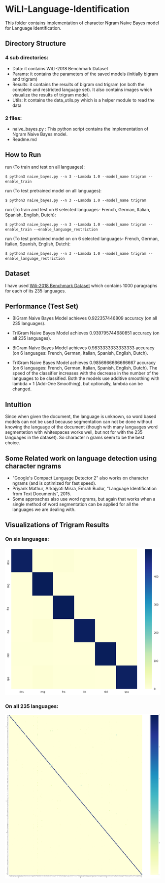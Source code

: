 # WiLI-Language-Identification
This folder contains implementation of character Ngram Naive Bayes model for Language Identification.


## Directory Structure
### 4 sub directories:
- Data: it contains WiLI-2018 Benchmark Dataset
- Params: it contains the parameters of the saved models (initially bigram and trigram)
- Results: it contains the results of bigram snd trigram (on both the complete and restricted language set). It also contains images which visualize the results of trigram model.
- Utils: It contains the data_utils.py which is a helper module to read the data

### 2 files:
- naive_bayes.py :  This python script contains the implementation of Ngram Naive Bayes model.
- Readme.md


## How to Run
run (To train and test on all languages):
```
$ python3 naive_bayes.py --n 3 --Lambda 1.0 --model_name trigram --enable_train
```
run (To test pretrained model on all languages):
```
$ python3 naive_bayes.py --n 3 --Lambda 1.0 --model_name trigram
```
run (To train and test on 6 selected languages- French, German, Italian, Spanish, English, Dutch):
```
$ python3 naive_bayes.py --n 3 --Lambda 1.0 --model_name trigram --enable_train --enable_language_restriction
```
run (To test pretrained model on on 6 selected languages- French, German, Italian, Spanish, English, Dutch):
```
$ python3 naive_bayes.py --n 3 --Lambda 1.0 --model_name trigram --enable_language_restriction
```


## Dataset
I have used [Wili-2018 Benchmark Dataset](https://www.google.co.in/url?sa=t&rct=j&q=&esrc=s&source=web&cd=2&cad=rja&uact=8&ved=0ahUKEwjPqqe56KLZAhWJQ48KHc8lAvQQFgg1MAE&url=https%3A%2F%2Farxiv.org%2Fpdf%2F1801.07779&usg=AOvVaw3VCyk-0c5cdTLIHINSf62M) which contains 1000 paragraphs for each of its 235 languages. 


## Performance (Test Set)

- BiGram Naive Bayes Model achieves 0.922357446809 accuracy (on all 235 languages).
- TriGram Naive Bayes Model achieves 0.939795744680851  accuracy (on all 235 languages).

- BiGram Naive Bayes Model achieves 0.9833333333333333 accuracy (on 6 languages: French, German, Italian, Spanish, English, Dutch).
- TriGram Naive Bayes Model achieves 0.9856666666666667 accuracy (on 6 languages: French, German, Italian, Spanish, English, Dutch).
The speed of the classifier increases with the decrease in the number of the languages to be classified.
Both the models use additive smoothing with lambda = 1 (Add-One Smoothing), but optionally, lambda can be changed.


## Intuition 
Since when given the document, the language is unknown, so word based models can not be used because segmentation can not be done without knowing the language of the document (though with many languages word segmentetion with whitespaces works well, but not for with the 235 languages in the dataset). So character n grams seem to be the best choice.


## Some Related work on language detection using character ngrams
- "Google's Compact Language Detector 2" also works on character ngrams (and is optimized for fast speed).
- Priyank Mathur, Arkajyoti Misra, Emrah Budur, “Language Identification from Text Documents”, 2015.
- Some approaches also use word ngrams, but again that works when a single method of word segmentation can be applied for all the languages we are dealing with.


## Visualizations of Trigram Results

### On six languages:
![](Results/Trigram_six_conf_matrix_YG.png?raw=true)

### On all 235 languages:
![](Results/Trigram_all_lang_conf_mat_YG.png?raw=true)














